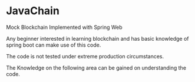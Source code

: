 # JavaChain
Mock Blockchain Implemented with Spring Web

Any beginner interested in learning blockchain and has basic knowledge of spring boot can make use of this  code.

The code is not tested under extreme production circumstances.

The Knowledge on the following area can be gained on understanding the code.
	 
